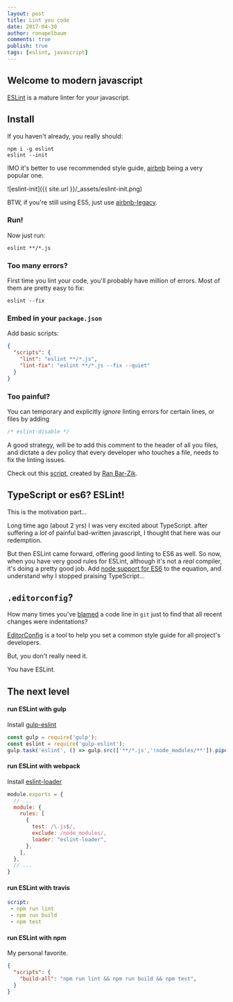 ```yaml
---
layout: post
title: Lint you code
date: 2017-04-30
author: ronapelbaum
comments: true
publish: true
tags: [eslint, javascript]
---
```

## Welcome to modern javascript

[ESLint](http://eslint.org/docs/user-guide/getting-started) is a mature linter for your javascript.

## Install
If you haven't already, you really should:
```
npm i -g eslint
eslint --init
```
IMO it's better to use recommended style guide, [airbnb](https://github.com/airbnb/javascript) being a very popular one.

![eslint-init]({{ site.url }}/_assets/eslint-init.png)

BTW, if you're still using ES5, just use [airbnb-legacy](https://www.npmjs.com/package/eslint-config-airbnb-base#eslint-config-airbnb-baselegacy).

### Run!
Now just run:
```
eslint **/*.js
```

### Too many errors?

First time you lint your code, you'll probably have million of errors.
Most of them are pretty easy to fix:
```
eslint --fix
```

### Embed in your `package.json`

Add basic scripts:

```json
{
  "scripts": {
    "lint": "eslint **/*.js",
    "lint-fix": "eslint **/*.js --fix --quiet"
  }
}
```

### Too painful? 

You can temporary and explicitly *ignore* linting errors for certain lines, or files by adding
```javascript
/* eslint-disable */
```

A good strategy, will be to add this comment to the header of all you files, and dictate a dev policy that every developer who touches a file, needs to fix the linting issues.

Check out this [script](https://gist.github.com/barzik/d6f43a1ee650643ced19a5094d4cec3d), created by [Ran Bar-Zik](https://internet-israel.com/).

## TypeScript or es6? ESLint!

This is the motivation part...

Long time ago (about 2 yrs) I was very excited about TypeScript. after suffering a *lot* of painful bad-written javascript, I thought that here was our redemption.

But then ESLint came forward, offering good linting to ES6 as well. So now, when you have very good rules for ESLint, although it's not a *real* compiler, it's doing a pretty good job.
Add [node support for ES6](https://nodejs.org/en/docs/es6/) to the equation, and understand why I stopped praising TypeScript... 

## `.editorconfig`?

How many times you've [blamed](https://help.github.com/articles/tracing-changes-in-a-file/) a code line in `git` just to find that all recent changes were indentations?

[EditorConfig](http://editorconfig.org/) is a tool to help you set a common style guide for all project's developers.

But, you don't really need it.

You have ESLint.

## The next level

#### run ESLint with gulp
Install [gulp-eslint](https://www.npmjs.com/package/gulp-eslint)

```javascript
const gulp = require('gulp');
const eslint = require('gulp-eslint');
gulp.task('eslint', () => gulp.src(['**/*.js','!node_modules/**']).pipe(eslint));
```
#### run ESLint with webpack
Install [eslint-loader](https://www.npmjs.com/package/eslint-loader)

```javascript
module.exports = {
  // ... 
  module: {
    rules: [
      {
        test: /\.js$/,
        exclude: /node_modules/,
        loader: "eslint-loader",
      },
    ],
  },
  // ... 
}
```

#### run ESLint with travis
 ```yaml
script:
  - npm run lint
  - npm run build
  - npm test
```

#### run ESLint with npm
My personal favorite. 

```json
{
  "scripts": {
    "build-all": "npm run lint && npm run build && npm test",
  }
}
```
